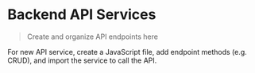 # Backend API Services

> Create and organize API endpoints here

For new API service, create a JavaScript file, add endpoint methods (e.g. CRUD), and import the service to call the API.


